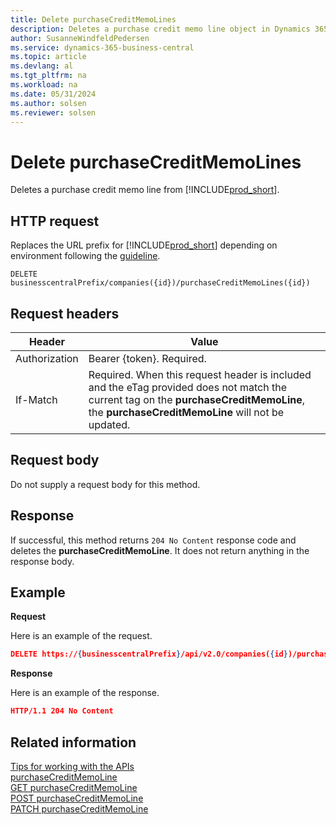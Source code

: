 ```yaml
---
title: Delete purchaseCreditMemoLines
description: Deletes a purchase credit memo line object in Dynamics 365 Business Central.
author: SusanneWindfeldPedersen
ms.service: dynamics-365-business-central
ms.topic: article
ms.devlang: al
ms.tgt_pltfrm: na
ms.workload: na
ms.date: 05/31/2024
ms.author: solsen
ms.reviewer: solsen
---
```


<!-- NOTE: This article is an auto-generated stub from the metadata file. -->
<!-- The sections marked with an EDIT_IS_REQUIRED require manual editing. -->
# Delete purchaseCreditMemoLines

Deletes a purchase credit memo line from [!INCLUDE[prod_short](../../../includes/prod_short.md)].

## HTTP request

Replaces the URL prefix for [!INCLUDE[prod_short](../../../includes/prod_short.md)] depending on environment following the [guideline](../../v2.0/endpoints-apis-for-dynamics.md).
<!-- START>EDIT_IS_REQUIRED. There URL for accessing the endpoint might be different or there might be more than one -->
```
DELETE businesscentralPrefix/companies({id})/purchaseCreditMemoLines({id})
```
<!-- END>EDIT_IS_REQUIRED -->
## Request headers

|Header|Value|
|------|-----|
|Authorization  |Bearer {token}. Required. |
|If-Match       |Required. When this request header is included and the eTag provided does not match the current tag on the **purchaseCreditMemoLine**, the **purchaseCreditMemoLine** will not be updated. |


## Request body

Do not supply a request body for this method.

## Response

If successful, this method returns ```204 No Content``` response code and deletes the **purchaseCreditMemoLine**. It does not return anything in the response body.

## Example

**Request**

Here is an example of the request.
<!-- START>EDIT_IS_REQUIRED. There URL for accessing the endpoint might be different -->
```json
DELETE https://{businesscentralPrefix}/api/v2.0/companies({id})/purchaseCreditMemoLines({id})
```
<!-- END>EDIT_IS_REQUIRED -->
**Response**

Here is an example of the response.

```json
HTTP/1.1 204 No Content
```

## Related information

[Tips for working with the APIs](/dynamics365/business-central/dev-itpro/developer/devenv-connect-apps-tips)  
[purchaseCreditMemoLine](../resources/dynamics_purchaseCreditMemoLine.md)  
[GET purchaseCreditMemoLine](dynamics_purchasecreditmemoline_get.md)  
[POST purchaseCreditMemoLine](dynamics_purchasecreditmemoline_create.md)  
[PATCH purchaseCreditMemoLine](dynamics_purchasecreditmemoline_update.md)  
